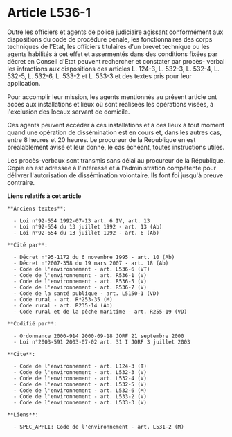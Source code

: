 # Article L536-1

Outre les officiers et agents de police judiciaire agissant conformément aux dispositions du code de procédure pénale, les
fonctionnaires des corps techniques de l'Etat, les officiers titulaires d'un brevet technique ou les agents habilités à cet
effet et assermentés dans des conditions fixées par décret en Conseil d'Etat peuvent rechercher et constater par procès-
verbal les infractions aux dispositions des articles L. 124-3, L. 532-3, L. 532-4, L. 532-5, L. 532-6, L. 533-2 et L. 533-3
et des textes pris pour leur application.

Pour accomplir leur mission, les agents mentionnés au présent article ont accès aux installations et lieux où sont réalisées
les opérations visées, à l'exclusion des locaux servant de domicile.

Ces agents peuvent accéder à ces installations et à ces lieux à tout moment quand une opération de dissémination est en cours
et, dans les autres cas, entre 8 heures et 20 heures. Le procureur de la République en est préalablement avisé et leur donne,
le cas échéant, toutes instructions utiles.

Les procès-verbaux sont transmis sans délai au procureur de la République. Copie en est adressée à l'intéressé et à
l'administration compétente pour délivrer l'autorisation de dissémination volontaire. Ils font foi jusqu'à preuve contraire.

**Liens relatifs à cet article**

	**Anciens textes**:

	  - Loi n°92-654 1992-07-13 art. 6 IV, art. 13
	  - Loi n°92-654 du 13 juillet 1992 - art. 13 (Ab)
	  - Loi n°92-654 du 13 juillet 1992 - art. 6 (Ab)

	**Cité par**:

	  - Décret n°95-1172 du 6 novembre 1995 - art. 10 (Ab)
	  - Décret n°2007-358 du 19 mars 2007 - art. 18 (Ab)
	  - Code de l'environnement - art. L536-6 (VT)
	  - Code de l'environnement - art. R536-1 (V)
	  - Code de l'environnement - art. R536-5 (V)
	  - Code de l'environnement - art. R536-7 (V)
	  - Code de la santé publique - art. L5150-1 (VD)
	  - Code rural - art. R*253-35 (M)
	  - Code rural - art. R235-14 (Ab)
	  - Code rural et de la pêche maritime - art. R255-19 (VD)

	**Codifié par**:

	  - Ordonnance 2000-914 2000-09-18 JORF 21 septembre 2000
	  - Loi n°2003-591 2003-07-02 art. 31 I JORF 3 juillet 2003

	**Cite**:

	  - Code de l'environnement - art. L124-3 (T)
	  - Code de l'environnement - art. L532-3 (V)
	  - Code de l'environnement - art. L532-4 (V)
	  - Code de l'environnement - art. L532-5 (V)
	  - Code de l'environnement - art. L532-6 (M)
	  - Code de l'environnement - art. L533-2 (V)
	  - Code de l'environnement - art. L533-3 (V)

	**Liens**:

	  - SPEC_APPLI: Code de l'environnement - art. L531-2 (M)
